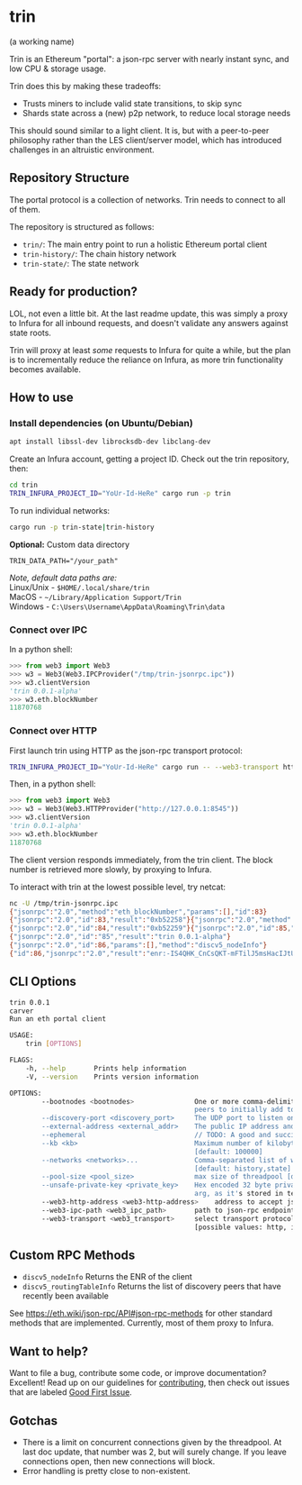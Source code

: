 # trin
(a working name)

Trin is an Ethereum "portal": a json-rpc server with nearly instant sync, and
low CPU & storage usage.

Trin does this by making these tradeoffs:
- Trusts miners to include valid state transitions, to skip sync
- Shards state across a (new) p2p network, to reduce local storage needs

This should sound similar to a light client. It is, but with a peer-to-peer
philosophy rather than the LES client/server model, which has introduced
challenges in an altruistic environment.

## Repository Structure

The portal protocol is a collection of networks. Trin needs to connect to all of them.

The repository is structured as follows:

- `trin/`: The main entry point to run a holistic Ethereum portal client
- `trin-history/`: The chain history network
- `trin-state/`: The state network

## Ready for production?

LOL, not even a little bit. At the last readme update, this was simply a proxy
to Infura for all inbound requests, and doesn't validate any answers against
state roots.

Trin will proxy at least *some* requests to Infura for quite a while, but the
plan is to incrementally reduce the reliance on Infura, as more trin
functionality becomes available.

## How to use

### Install dependencies (on Ubuntu/Debian)

```sh
apt install libssl-dev librocksdb-dev libclang-dev 
```

Create an Infura account, getting a project ID. Check out the trin repository, then:

```sh
cd trin
TRIN_INFURA_PROJECT_ID="YoUr-Id-HeRe" cargo run -p trin
```

To run individual networks:
```sh
cargo run -p trin-state|trin-history
```

**Optional:** Custom data directory
```shell
TRIN_DATA_PATH="/your_path"
```
*Note, default data paths are:*\
Linux/Unix - `$HOME/.local/share/trin`\
MacOS - `~/Library/Application Support/Trin`\
Windows - `C:\Users\Username\AppData\Roaming\Trin\data`

### Connect over IPC
In a python shell:
```py
>>> from web3 import Web3
>>> w3 = Web3(Web3.IPCProvider("/tmp/trin-jsonrpc.ipc"))
>>> w3.clientVersion
'trin 0.0.1-alpha'
>>> w3.eth.blockNumber
11870768
```

### Connect over HTTP
First launch trin using HTTP as the json-rpc transport protocol:
```sh
TRIN_INFURA_PROJECT_ID="YoUr-Id-HeRe" cargo run -- --web3-transport http
```

Then, in a python shell:
```py
>>> from web3 import Web3
>>> w3 = Web3(Web3.HTTPProvider("http://127.0.0.1:8545"))
>>> w3.clientVersion
'trin 0.0.1-alpha'
>>> w3.eth.blockNumber
11870768
```

The client version responds immediately, from the trin client. The block number is retrieved more slowly, by proxying to Infura.

To interact with trin at the lowest possible level, try netcat:
```sh
nc -U /tmp/trin-jsonrpc.ipc
{"jsonrpc":"2.0","method":"eth_blockNumber","params":[],"id":83}
{"jsonrpc":"2.0","id":83,"result":"0xb52258"}{"jsonrpc":"2.0","method":"eth_blockNumber","params":[],"id":84}
{"jsonrpc":"2.0","id":84,"result":"0xb52259"}{"jsonrpc":"2.0","id":85,"params":[],"method":"web3_clientVersion"}
{"jsonrpc":"2.0","id":"85","result":"trin 0.0.1-alpha"}
{"jsonrpc":"2.0","id":86,"params":[],"method":"discv5_nodeInfo"}
{"id":86,"jsonrpc":"2.0","result":"enr:-IS4QHK_CnCsQKT-mFTilJ5msHacIJtU91aYe8FhAd_K7G-ACO-FO2GPFOyM7kiphjXMwrNh8Y4mSbN3ufSdBQFzjikBgmlkgnY0gmlwhMCoAMKJc2VjcDI1NmsxoQNa58x56RRRcUeOegry5S4yQvLa6LKlDcbBPHL4H5Oy4oN1ZHCCIyg"}
```

## CLI Options
```sh
trin 0.0.1
carver
Run an eth portal client

USAGE:
    trin [OPTIONS]

FLAGS:
    -h, --help       Prints help information
    -V, --version    Prints version information

OPTIONS:
        --bootnodes <bootnodes>               One or more comma-delimited base64-encoded ENR's or multiaddr strings of
                                              peers to initially add to the local routing table [default: ]
        --discovery-port <discovery_port>     The UDP port to listen on. [default: 9000]
        --external-address <external_addr>    The public IP address and port under which this node is accessible
        --ephemeral                           // TODO: A good and succint description.
        --kb <kb>                             Maximum number of kilobytes of total data to store in the DB
                                              [default: 100000]
        --networks <networks>...              Comma-separated list of which portal subnetworks to activate
                                              [default: history,state]
        --pool-size <pool_size>               max size of threadpool [default: 2]
        --unsafe-private-key <private_key>    Hex encoded 32 byte private key (considered unsafe to pass in pk as cli
                                              arg, as it's stored in terminal history - keyfile support coming soon)
        --web3-http-address <web3-http-address>    address to accept json-rpc http connections [default: 127.0.0.1:8545]
        --web3-ipc-path <web3_ipc_path>       path to json-rpc endpoint over IPC [default: /tmp/trin-jsonrpc.ipc]
        --web3-transport <web3_transport>     select transport protocol to serve json-rpc endpoint [default: ipc]
                                              [possible values: http, ipc]
```

## Custom RPC Methods
- `discv5_nodeInfo`     Returns the ENR of the client
- `discv5_routingTableInfo`     Returns the list of discovery peers that have recently been available

See https://eth.wiki/json-rpc/API#json-rpc-methods for other standard methods that are implemented. Currently, most of them proxy to Infura.

## Want to help?

Want to file a bug, contribute some code, or improve documentation? Excellent! Read up on our
guidelines for [contributing](CONTRIBUTING.md),
then check out issues that are labeled
[Good First Issue](https://github.com/ethereum/trin/issues?q=is%3Aopen+is%3Aissue+label%3A%22good+first+issue%22).

## Gotchas

- There is a limit on concurrent connections given by the threadpool. At last
  doc update, that number was 2, but will surely change. If you leave
  connections open, then new connections will block.
- Error handling is pretty close to non-existent.
